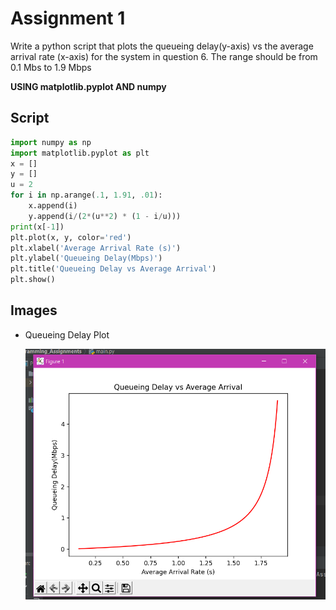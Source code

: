 # Assignment 1
Write a python script that plots the queueing delay(y-axis) vs the average arrival rate (x-axis) for the system in question 6. The range should be from 0.1 Mbs to 1.9 Mbps 

**USING matplotlib.pyplot AND numpy**

## Script
``` python 
import numpy as np
import matplotlib.pyplot as plt
x = []
y = []
u = 2
for i in np.arange(.1, 1.91, .01):
    x.append(i)
    y.append(i/(2*(u**2) * (1 - i/u)))
print(x[-1])
plt.plot(x, y, color='red')
plt.xlabel('Average Arrival Rate (s)')
plt.ylabel('Queueing Delay(Mbps)')
plt.title('Queueing Delay vs Average Arrival')
plt.show()    
```
## Images

* Queueing Delay Plot

    <img src="images/Queue vs arrival.png">    

